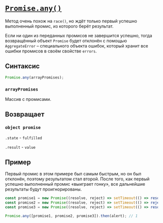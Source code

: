 # [`Promise.any()`](../index.md)

Метод очень похож на `race()`, но ждёт только первый успешно выполненный промис, из которого берёт результат.

Если ни один из переданных промисов не завершится успешно, тогда возвращённый объект `Promise` будет отклонён с помощью `AggregateError` – специального объекта ошибок, который хранит все ошибки промисов в своём свойстве `errors`.

## Синтаксис

```js
Promise.any(arrayPromises);
```

### `arrayPromises`

Массив с промисами.

## Возвращает

### `object promise`

`.state` - `fulfilled`

`.result` - `value`

## Пример

Первый промис в этом примере был самым быстрым, но он был отклонён, поэтому результатом стал второй. После того, как первый успешно выполненный промис «выиграет гонку», все дальнейшие результаты будут проигнорированы.

```js
const promise1 = new Promise((resolve, reject) => setTimeout(() => resolve(1), 1000));
const promise2 = new Promise((resolve, reject) => setTimeout(() => reject(new Error('Ошибка!')), 2000));
const promise3 = new Promise((resolve, reject) => setTimeout(() => resolve(3), 3000));

Promise.any([promise1, promise2, promise3]).then(alert); // 1
```
